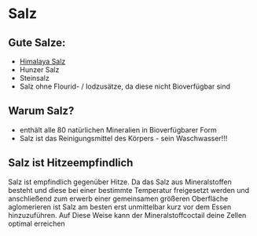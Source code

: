 # Salz
## Gute Salze:
- [Himalaya Salz](../Wichtige_Nährstoffquellen/Lebensmittelkategorisierung_nach_Wertigkeit/Hochwertige_Lebensmittel.md#Himalaya%20Salz)
- Hunzer Salz
- Steinsalz
- Salz ohne Flourid- / Iodzusätze, da diese nicht Bioverfügbar sind

## Warum Salz?
- enthält alle 80 natürlichen Mineralien in Bioverfügbarer Form
- Salz ist das Reinigungsmittel des Körpers - sein Waschwasser!!!

## Salz ist Hitzeempfindlich
Salz ist empfindlich gegenüber Hitze. Da das Salz aus Mineralstoffen besteht und diese bei einer bestimmte Temperatur freigesetzt werden und anschließend zum erwerb einer gemeinsamen größeren Oberfläche aglomerieren ist Salz am besten erst unmittelbar kurz vor dem Essen hinzuzuführen. Auf Diese Weise kann der Mineralstoffcoctail deine Zellen optimal erreichen